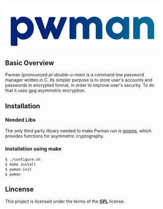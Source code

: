 <h1 align="center">
    <img width="500" alt="PWM4N" src="https://github.com/some0necoding/pwman/blob/main/.github/pwman_logo.png">
</h1>

<!-- links and badges here -->

## Basic Overview

Pwman (pronounced *pi-double-u-man*) is a command line password manager written in C. Its simpler purpose is 
to store user's accounts and passwords in encrypted format, in order to improve user's security. To do that it 
uses gpg asymmetric encryption.

## Installation

### Needed Libs

The only third party library needed to make Pwman run is [gpgme](https://gnupg.org/software/gpgme/index.html),
which provides functions for asymmetric cryptography.

### Installation using make

```
$ ./configure.sh
$ make install
$ pwman-init
$ pwman
```

## Lincense

This project is licensed under the terms of the [**GPL**](https://github.com/some0necoding/pwman/blob/main/LICENSE.md) license.
